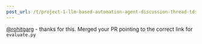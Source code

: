 ```yaml
---
post_url: /t/project-1-llm-based-automation-agent-discussion-thread-tds-jan-2025/164277/477
---
```

[@rohitgarg](/u/rohitgarg) - thanks for this. Merged your PR pointing to the correct link for `evaluate.py`